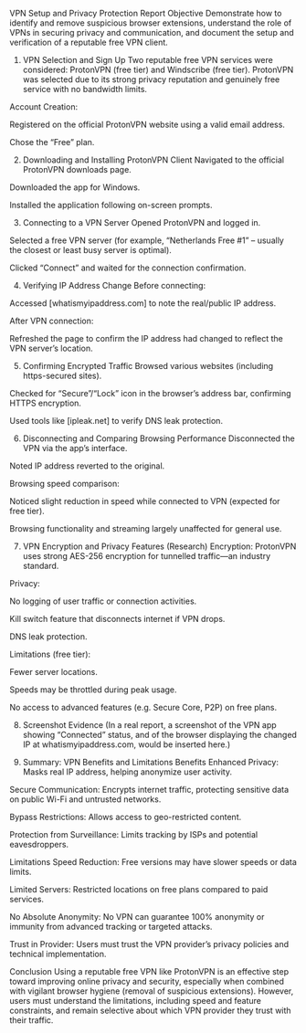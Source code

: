 VPN Setup and Privacy Protection Report
Objective
Demonstrate how to identify and remove suspicious browser extensions, understand the role of VPNs in securing privacy and communication, and document the setup and verification of a reputable free VPN client.

1. VPN Selection and Sign Up
Two reputable free VPN services were considered: ProtonVPN (free tier) and Windscribe (free tier). ProtonVPN was selected due to its strong privacy reputation and genuinely free service with no bandwidth limits.

Account Creation:

Registered on the official ProtonVPN website using a valid email address.

Chose the “Free” plan.

2. Downloading and Installing ProtonVPN Client
Navigated to the official ProtonVPN downloads page.

Downloaded the app for Windows.

Installed the application following on-screen prompts.

3. Connecting to a VPN Server
Opened ProtonVPN and logged in.

Selected a free VPN server (for example, “Netherlands Free #1” – usually the closest or least busy server is optimal).

Clicked “Connect” and waited for the connection confirmation.

4. Verifying IP Address Change
Before connecting:

Accessed [whatismyipaddress.com] to note the real/public IP address.

After VPN connection:

Refreshed the page to confirm the IP address had changed to reflect the VPN server’s location.

5. Confirming Encrypted Traffic
Browsed various websites (including https-secured sites).

Checked for “Secure”/“Lock” icon in the browser’s address bar, confirming HTTPS encryption.

Used tools like [ipleak.net] to verify DNS leak protection.

6. Disconnecting and Comparing Browsing Performance
Disconnected the VPN via the app’s interface.

Noted IP address reverted to the original.

Browsing speed comparison:

Noticed slight reduction in speed while connected to VPN (expected for free tier).

Browsing functionality and streaming largely unaffected for general use.

7. VPN Encryption and Privacy Features (Research)
Encryption: ProtonVPN uses strong AES-256 encryption for tunnelled traffic—an industry standard.

Privacy:

No logging of user traffic or connection activities.

Kill switch feature that disconnects internet if VPN drops.

DNS leak protection.

Limitations (free tier):

Fewer server locations.

Speeds may be throttled during peak usage.

No access to advanced features (e.g. Secure Core, P2P) on free plans.

8. Screenshot Evidence
(In a real report, a screenshot of the VPN app showing “Connected” status, and of the browser displaying the changed IP at whatismyipaddress.com, would be inserted here.)

9. Summary: VPN Benefits and Limitations
Benefits
Enhanced Privacy: Masks real IP address, helping anonymize user activity.

Secure Communication: Encrypts internet traffic, protecting sensitive data on public Wi-Fi and untrusted networks.

Bypass Restrictions: Allows access to geo-restricted content.

Protection from Surveillance: Limits tracking by ISPs and potential eavesdroppers.

Limitations
Speed Reduction: Free versions may have slower speeds or data limits.

Limited Servers: Restricted locations on free plans compared to paid services.

No Absolute Anonymity: No VPN can guarantee 100% anonymity or immunity from advanced tracking or targeted attacks.

Trust in Provider: Users must trust the VPN provider’s privacy policies and technical implementation.

Conclusion
Using a reputable free VPN like ProtonVPN is an effective step toward improving online privacy and security, especially when combined with vigilant browser hygiene (removal of suspicious extensions). However, users must understand the limitations, including speed and feature constraints, and remain selective about which VPN provider they trust with their traffic.
